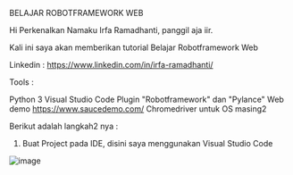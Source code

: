 BELAJAR ROBOTFRAMEWORK WEB


Hi Perkenalkan Namaku Irfa Ramadhanti, panggil aja iir.

Kali ini saya akan memberikan tutorial Belajar Robotframework Web 

Linkedin : https://www.linkedin.com/in/irfa-ramadhanti/

Tools :

Python 3
Visual Studio Code
Plugin "Robotframework" dan "Pylance"
Web demo https://www.saucedemo.com/
Chromedriver untuk OS masing2


Berikut adalah langkah2 nya :

1. Buat Project pada IDE, disini saya menggunakan Visual Studio Code

![image](https://user-images.githubusercontent.com/73830257/146033340-2f87bd18-1479-41c7-9c07-88d4856bb864.png)

